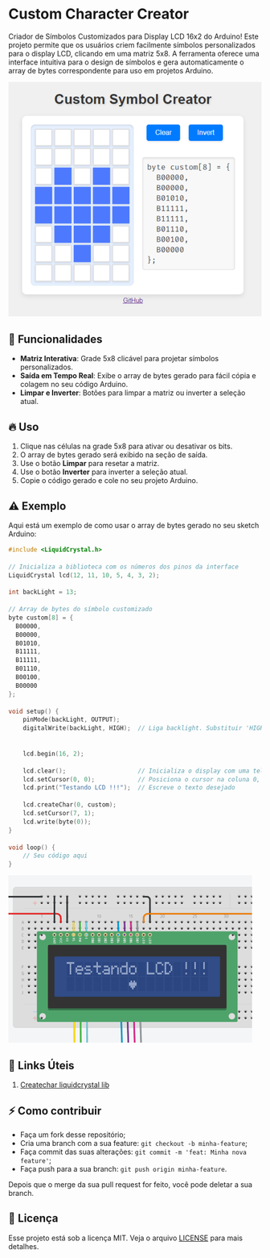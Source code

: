 # Custom Character Creator
Criador de Símbolos Customizados para Display LCD 16x2 do Arduino! Este projeto permite que os usuários criem facilmente símbolos personalizados para o display LCD, clicando em uma matriz 5x8. A ferramenta oferece uma interface intuitiva para o design de símbolos e gera automaticamente o array de bytes correspondente para uso em projetos Arduino.

![Criador de Símbolos Customizados](./.github/images/image.png)



## :dart: Funcionalidades
- **Matriz Interativa**: Grade 5x8 clicável para projetar símbolos personalizados.
- **Saída em Tempo Real**: Exibe o array de bytes gerado para fácil cópia e colagem no seu código Arduino.
- **Limpar e Inverter**: Botões para limpar a matriz ou inverter a seleção atual.



## 🔥 Uso
1. Clique nas células na grade 5x8 para ativar ou desativar os bits.
2. O array de bytes gerado será exibido na seção de saída.
3. Use o botão **Limpar** para resetar a matriz.
4. Use o botão **Inverter** para inverter a seleção atual.
5. Copie o código gerado e cole no seu projeto Arduino.
    


## :warning: Exemplo
Aqui está um exemplo de como usar o array de bytes gerado no seu sketch Arduino:
```cpp
#include <LiquidCrystal.h>

// Inicializa a biblioteca com os números dos pinos da interface
LiquidCrystal lcd(12, 11, 10, 5, 4, 3, 2);

int backLight = 13;

// Array de bytes do símbolo customizado
byte custom[8] = {
  B00000,
  B00000,
  B01010,
  B11111,
  B11111,
  B01110,
  B00100,
  B00000
};

void setup() {
  	pinMode(backLight, OUTPUT);
  	digitalWrite(backLight, HIGH);	// Liga backlight. Substituir 'HIGH' por 'LOW' para desligar a luz de fundo.
	
  
    lcd.begin(16, 2);
  
  	lcd.clear();                    // Inicializa o display com uma tela vazia
  	lcd.setCursor(0, 0);            // Posiciona o cursor na coluna 0, linha 0 (primeira linha)
  	lcd.print("Testando LCD !!!");  // Escreve o texto desejado
  
    lcd.createChar(0, custom);
    lcd.setCursor(7, 1);
    lcd.write(byte(0));
}

void loop() {
    // Seu código aqui
}
```
![Resultado do simbolo custom](./.github/images/example.png)


<a id="ancora3"></a>
## :link: Links Úteis

1. [Createchar liquidcrystal lib](https://www.arduino.cc/reference/en/libraries/liquidcrystal/createchar/)



## ⚡️ Como contribuir
- Faça um fork desse repositório;
- Cria uma branch com a sua feature: `git checkout -b minha-feature`;
- Faça commit das suas alterações: `git commit -m 'feat: Minha nova feature'`;
- Faça push para a sua branch: `git push origin minha-feature`.

Depois que o merge da sua pull request for feito, você pode deletar a sua branch.



## :memo: Licença
Esse projeto está sob a licença MIT. Veja o arquivo [LICENSE](../LICENSE) para mais detalhes.